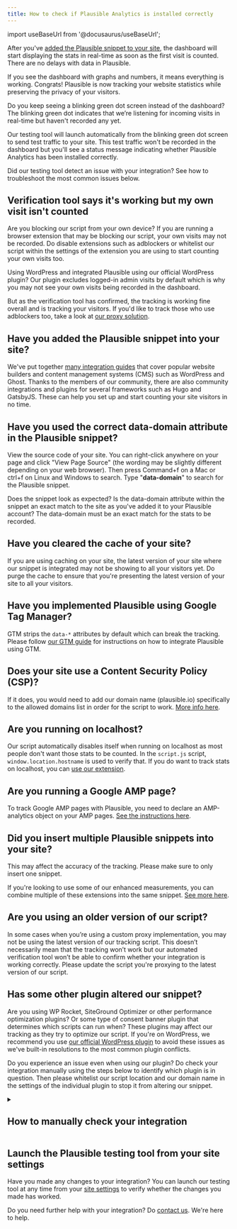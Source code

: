 ```yaml
---
title: How to check if Plausible Analytics is installed correctly 
---
```


import useBaseUrl from '@docusaurus/useBaseUrl';

After you've [added the Plausible snippet to your site](plausible-script.md), the dashboard will start displaying the stats in real-time as soon as the first visit is counted. There are no delays with data in Plausible.

If you see the dashboard with graphs and numbers, it means everything is working. Congrats! Plausible is now tracking your website statistics while preserving the privacy of your visitors.

Do you keep seeing a blinking green dot screen instead of the dashboard? The blinking green dot indicates that we’re listening for incoming visits in real-time but haven't recorded any yet. 

Our testing tool will launch automatically from the blinking green dot screen to send test traffic to your site. This test traffic won't be recorded in the dashboard but you'll see a status message indicating whether Plausible Analytics has been installed correctly.

Did our testing tool detect an issue with your integration? See how to troubleshoot the most common issues below.

## Verification tool says it's working but my own visit isn't counted 

Are you blocking our script from your own device? If you are running a browser extension that may be blocking our script, your own visits may not be recorded. Do disable extensions such as adblockers or whitelist our script within the settings of the extension you are using to start counting your own visits too.

Using WordPress and integrated Plausible using our official WordPress plugin? Our plugin excludes logged-in admin visits by default which is why you may not see your own visits being recorded in the dashboard.

But as the verification tool has confirmed, the tracking is working fine overall and is tracking your visitors. If you'd like to track those who use adblockers too, take a look at [our proxy solution](/proxy/introduction.md).

## Have you added the Plausible snippet into your site?

We've put together [many integration guides](integration-guides.md) that cover popular website builders and content management systems (CMS) such as WordPress and Ghost. Thanks to the members of our community, there are also community integrations and plugins for several frameworks such as Hugo and GatsbyJS. These can help you set up and start counting your site visitors in no time.

## Have you used the correct data-domain attribute in the Plausible snippet? 

View the source code of your site. You can right-click anywhere on your page and click "View Page Source" (the wording may be slightly different depending on your web browser). Then press Command+f on a Mac or ctrl+f on Linux and Windows to search. Type "**data-domain**" to search for the Plausible snippet. 

Does the snippet look as expected? Is the data-domain attribute within the snippet an exact match to the site as you've added it to your Plausible account? The data-domain must be an exact match for the stats to be recorded.

## Have you cleared the cache of your site?

If you are using caching on your site, the latest version of your site where our snippet is integrated may not be showing to all your visitors yet. Do purge the cache to ensure that you're presenting the latest version of your site to all your visitors.

## Have you implemented Plausible using Google Tag Manager? 

GTM strips the `data-*` attributes by default which can break the tracking. Please follow [our GTM guide](google-tag-manager.md) for instructions on how to integrate Plausible using GTM.

## Does your site use a Content Security Policy (CSP)? 

If it does, you would need to add our domain name (plausible.io) specifically to the allowed domains list in order for the script to work. [More info here](https://github.com/plausible/docs/issues/20).

## Are you running on localhost? 

Our script automatically disables itself when running on localhost as most people don't want those stats to be counted. In the `script.js` script, `window.location.hostname` is used to verify that. If you do want to track stats on localhost, you can [use our extension](script-extensions.md).

## Are you running a Google AMP page? 

To track Google AMP pages with Plausible, you need to declare an AMP-analytics object on your AMP pages. [See the instructions here](https://github.com/plausible/analytics/discussions/220#discussioncomment-904022).

## Did you insert multiple Plausible snippets into your site?

This may affect the accuracy of the tracking. Please make sure to only insert one snippet. 

If you're looking to use some of our enhanced measurements, you can combine multiple of these extensions into the same snippet. [See more here](script-extensions.md#you-can-combine-extensions-according-to-your-needs).

## Are you using an older version of our script?

In some cases when you’re using a custom proxy implementation, you may not be using the latest version of our tracking script. This doesn’t necessarily mean that the tracking won’t work but our automated verification tool won’t be able to confirm whether your integration is working correctly. Please update the script you're proxying to the latest version of our script.

## Has some other plugin altered our snippet? 

Are you using WP Rocket, SiteGround Optimizer or other performance optimization plugins? Or some type of consent banner plugin that determines which scripts can run when? These plugins may affect our tracking as they try to optimize our script. If you're on WordPress, we recommend you use [our official WordPress plugin](https://plausible.io/wordpress-analytics-plugin) to avoid these issues as we've built-in resolutions to the most common plugin conflicts. 

Do you experience an issue even when using our plugin? Do check your integration manually using the steps below to identify which plugin is in question. Then please whitelist our script location and our domain name in the settings of the individual plugin to stop it from altering our snippet. 

<details>

<summary>

## How to manually check your integration

</summary>

In some cases, our automated testing tool may not be able to check your site. In those cases, a manual check is needed:

### Check for the Plausible snippet in your source code

A simple way to verify if Plausible is working is to view the source code of your site and look for the Plausible snippet. Here's how:

1. Visit your home page or any other page on your site where Plausible is installed. 
2. View the source code of your site. You can right-click anywhere on your page and click "**View Page Source**" (the wording may be slightly different depending on your web browser). Alternatively, use a keyboard shortcut to view the source code (`Option+Command+u` on a Mac or `ctrl+u` on Linux and Windows).  
3. Press `Command+f` on a Mac or `ctrl+f` on Linux and Windows to search the source code. Type `data-domain` to search for the Plausible snippet. 
4. Do you see our snippet? Ensure that the snippet is correct and that there are no unintended modifications compared to the snippet we provided you with.

If you see our snippet in your source code and it is exactly the same snippet as the one we provided, it means Plausible is installed.

<img alt="Ensure that the Plausible Analytics script is loading by checking the source code" src={useBaseUrl('img/data-domain-plausible-analytics-script.png')} />

### Check for the Plausible script in your browser's developer tools

You can also use your browser's developer tools to look for the Plausible script or any errors related to your Plausible integration.

1. Visit your home page or any other page on your site where Plausible is installed. 
2. Right-click anywhere on your page and click "**Inspect**" (the wording may vary depending on your web browser) to open the developer tools. Alternatively, press the key `F12` on Firefox or Chrome or `Option+Command+i` on Safari.
3. Look into the "**Console**" tab in the developer tools for any errors related to Plausible. It may give you some insights into what's going on through the error code it provides. If you see an error related to the Plausible script, it means that something's not right with your implementation.
4. Then click on the "**Network**" tab in the developer tools. It will be empty, so you would need to reload your page. After you refresh the page, you will start seeing some data in the "**Network**" tab. You should see the `script.js` script from the Plausible domain `plausible.io` in the list. The Plausible script should display status 200.

<img alt="Ensure that the Plausible Analytics script is loading in the 'Network' tab" src={useBaseUrl('img/network-check-if-plausible-is-working.png')} />

</details>

## Launch the Plausible testing tool from your site settings

Have you made any changes to your integration? You can launch our testing tool at any time from your [site settings](website-settings.md) to verify whether the changes you made has worked.

Do you need further help with your integration? Do [contact us](https://plausible.io/contact). We're here to help.
